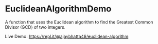 # EuclideanAlgorithmDemo
A function that uses the Euclidean algorithm to find the Greatest Common Divisor (GCD) of two integers.

Live Demo: https://repl.it/@ajaybhatta49/euclidean-algorithm
